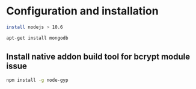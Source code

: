 # Configuration and installation

```bash
install nodejs > 10.6
```

```bash
apt-get install mongodb
```

## Install native addon build tool for bcrypt module issue

```bash
npm install -g node-gyp 
```


